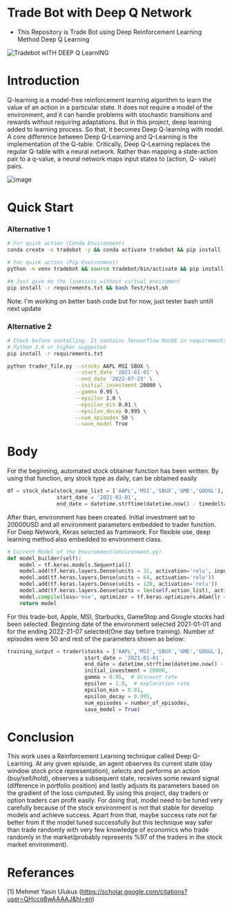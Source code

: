 # Trade Bot with Deep Q Network
 - This Repository is Trade Bot using Deep Reinforcement Learning Method Deep Q Learning
 
![Tradebot wITH DEEP Q LearnING](https://user-images.githubusercontent.com/67932543/180650176-7628e074-9e30-4b6f-a1d0-0b46c5a0d2c3.png)

# Introduction

Q-learning is a model-free reinforcement learning algorithm to learn the value of an action in a particular state. It does not require a model of the environment, and it can handle problems with stochastic transitions and rewards without requiring adaptations. But in this project, deep learning added to learning process. So that, it becomes Deep Q-learning with model. A core difference between Deep Q-Learning and Q-Learning is the implementation of the Q-table. Critically, Deep Q-Learning replaces the regular Q-table with a neural network. Rather than mapping a state-action pair to a q-value, a neural network maps input states to (action, Q- value) pairs.

![image](https://user-images.githubusercontent.com/67932543/180648947-bf93039e-ceb6-439e-ade6-8c55cce86709.png)

# Quick Start
### Alternative 1
```bash
# For quick action (Conda Environment)
conda create -n tradebot -y && conda activate tradebot && pip install -r requirements.txt && bash Test/test.sh

# For quick action (Pip Environment)
python -m venv tradebot && source tradebot/bin/activate && pip install -r requirements.txt && bash Test/test.sh

## Just give me the linesssss without virtual enviroment
pip install -r requirements.txt && bash Test/test.sh
```
Note: I'm working on better bash code but for now, just tester bash untill next update
### Alternative 2
```bash
# Check before installing. It contains Tensorflow MacOS in requirements.txt
# Python 3.9 or higher suggested
pip install -r requirements.txt
```
```bash
python trader_file.py --stocks AAPL MSI SBUX \
                      --start_date '2021-01-01' \
                      --end_date '2022-07-23' \
                      --initial_investment 20000 \
                      --gamma 0.95 \
                      --epsilon 1.0 \
                      --epsilon_min 0.01 \
                      --epsilon_decay 0.995 \
                      --num_episodes 50 \
                      --save_model True
```

# Body
For the beginning, automated stock obtainer function has been written. By using that function, any stock type as daily, can be obtained easily

```python
df = stock_data(stock_name_list = ['AAPL','MSI','SBUX','GME','GOOGL'],
                start_date = '2021-01-01', 
                end_date = datetime.strftime(datetime.now() - timedelta(1), '%Y-%m-%d'))
```

After than, environment has been created. Initial investment set to 20000USD and all environment parameters embedded to trader function. For Deep Network, Keras selected as framework. For flexible use, deep learning method also embedded to environment class.

```python
# Current Model of the Environment(environment.py)
def model_builder(self):
    model = tf.keras.models.Sequential()
    model.add(tf.keras.layers.Dense(units = 32, activation='relu', input_dim = self.state_dim))
    model.add(tf.keras.layers.Dense(units = 64, activation='relu'))
    model.add(tf.keras.layers.Dense(units = 128, activation='relu'))
    model.add(tf.keras.layers.Dense(units = len(self.action_list), activation = 'linear'))
    model.compile(loss='mse', optimizer = tf.keras.optimizers.Adam(lr = 0.001))
    return model
```

For this trade-bot, Apple, MSI, Starbucks, GameStop and Google stocks had been selected. Beginning date of the environment selected 2021-01-01 and for the ending 2022-21-07 selected(One day before training). Number of episodes were 50 and rest of the parameters shown as below:
```python
training_output = trader(stocks = ['AAPL','MSI','SBUX','GME','GOOGL'],
                         start_date = '2021-01-01',
                         end_date = datetime.strftime(datetime.now() - timedelta(1), '%Y-%m-%d'),
                         initial_investment = 20000,
                         gamma = 0.95,  # discount rate
                         epsilon = 1.0,  # exploration rate
                         epsilon_min = 0.01,
                         epsilon_decay = 0.995,
                         num_episodes = number_of_episodes,
                         save_model = True)
```

# Conclusion
This work uses a Reinforcement Learning technique called Deep Q-Learning. At any given episode, an agent observes its current state (day window stock price representation), selects and performs an action (buy/sell/hold), observes a subsequent state, receives some reward signal (difference in portfolio position) and lastly adjusts its parameters based on the gradient of the loss computed. By using this project, day traders or option traders can profit easily. For doing that, model need to be tuned very carefully because of the stock environment is not that stable for develop models and achieve success. Apart from that, maybe success rate not far better from if the model tuned successfully but this technique way safer than trade randomly with very few knowledge of economics who trade randomly in the market(probably represents %97 of the traders in the stock market environment).

# Referances
[1] Mehmet Yasin Ulukus (https://scholar.google.com/citations?user=QHccq8wAAAAJ&hl=en)
